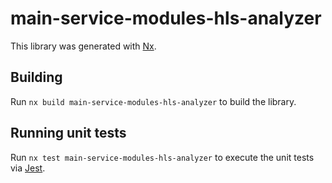 # main-service-modules-hls-analyzer

This library was generated with [Nx](https://nx.dev).

## Building

Run `nx build main-service-modules-hls-analyzer` to build the library.

## Running unit tests

Run `nx test main-service-modules-hls-analyzer` to execute the unit tests via [Jest](https://jestjs.io).
